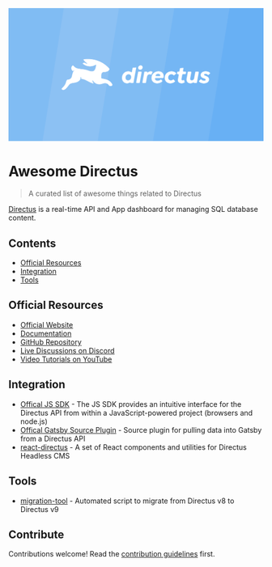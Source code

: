![Directus Logo](media/directus.png)

# Awesome Directus

> A curated list of awesome things related to Directus

[Directus](https://directus.io/) is a real-time API and App dashboard for managing SQL database content.

## Contents

- [Official Resources](#official-resources)
- [Integration](#integration)
- [Tools](#tools)


## Official Resources

- [Official Website](https://directus.io/)
- [Documentation](https://docs.directus.io/getting-started/introduction/)
- [GitHub Repository](https://github.com/directus/directus)
- [Live Discussions on Discord](https://directus.chat/)
- [Video Tutorials on YouTube](https://www.youtube.com/c/DirectusVideos/featured)


## Integration

- [Offical JS SDK](https://www.npmjs.com/package/@directus/sdk) - The JS SDK provides an intuitive interface for the Directus API from within a JavaScript-powered project (browsers and node.js)
- [Offical Gatsby Source Plugin](https://www.npmjs.com/package/@directus/gatsby-source-directus) - Source plugin for pulling data into Gatsby from a Directus API
- [react-directus](https://github.com/gremo/react-directus) - A set of React components and utilities for Directus Headless CMS


## Tools

- [migration-tool](https://github.com/directus-community/migration-tool) - Automated script to migrate from Directus v8 to Directus v9 


## Contribute

Contributions welcome! Read the [contribution guidelines](contributing.md) first.
